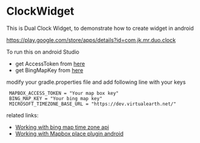# ClockWidget
This is Dual Clock Widget, to demonstrate how to create widget in android 


https://play.google.com/store/apps/details?id=com.jk.mr.duo.clock

To run this on android Studio


* get AccessToken from   [here](https://account.mapbox.com/access-tokens/)
* get BingMapKey from [here](https://www.bingmapsportal.com/Application#)

modify your gradle.properties file and add following line with your keys


` MAPBOX_ACCESS_TOKEN = "Your map box key"` <br>
` BING_MAP_KEY = "Your bing map key"`<br>
` MICROSOFT_TIMEZONE_BASE_URL = "https://dev.virtualearth.net/"`

related links:
* [Working with bing map time zone api](https://blogs.bing.com/maps/2018-08/bing-maps-time-zone-api-working-with-time-zones)
* [Working with Mapbox place plugin android](https://docs.mapbox.com/android/legacy/plugins/guides/places/#install-the-places-plugin)
